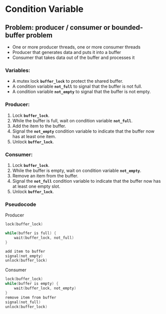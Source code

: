 # Condition Variable

## Problem: producer / consumer or bounded-buffer problem

- One or more producer threads, one or more consumer threads
- Producer that generates data and puts it into a buffer
- Consumer that takes data out of the buffer and processes it

### **Variables:**

- A mutex lock **`buffer_lock`** to protect the shared buffer.
- A condition variable **`not_full`** to signal that the buffer is not full.
- A condition variable **`not_empty`** to signal that the buffer is not empty.

### **Producer:**

1. Lock **`buffer_lock`**.
2. While the buffer is full, wait on condition variable **`not_full`**.
3. Add the item to the buffer.
4. Signal the **`not_empty`** condition variable to indicate that the buffer now has at least one item.
5. Unlock **`buffer_lock`**.

### **Consumer:**

1. Lock **`buffer_lock`**.
2. While the buffer is empty, wait on condition variable **`not_empty`**.
3. Remove an item from the buffer.
4. Signal the **`not_full`** condition variable to indicate that the buffer now has at least one empty slot.
5. Unlock **`buffer_lock`**.

### Pseudocode ###

Producer
```c
lock(buffer_lock)

while(buffer is full) {
    wait(buffer_lock, not_full)
}

add item to buffer
signal(not_empty)
unlock(buffer_lock)
```

Consumer
```c
lock(buffer_lock)
while(buffer is empty) {
    wait(buffer_lock, not_empty)
}
remove item from buffer
signal(not_full)
unlock(buffer_lock)
```
